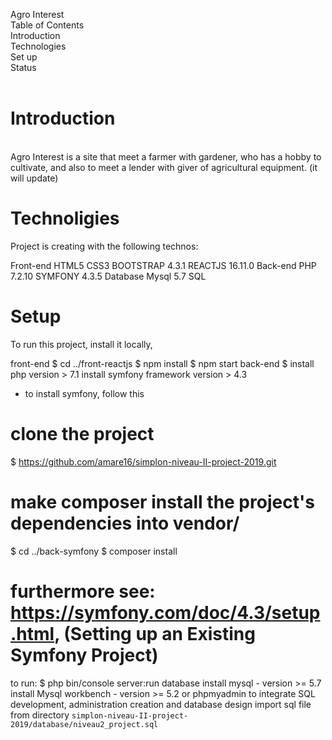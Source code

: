 Agro Interest <br>
Table of Contents <br>
Introduction <br>
Technologies <br>
Set up <br>
Status <br><br>
<h1>Introduction</h1> <br>
Agro Interest is a site that meet a farmer with gardener, who has a hobby to cultivate, and also to meet a lender with giver of agricultural equipment. (it will update)

<h1>Technoligies</h1>
Project is creating with the following technos:

Front-end
HTML5
CSS3
BOOTSTRAP 4.3.1
REACTJS 16.11.0
Back-end
PHP 7.2.10
SYMFONY 4.3.5
Database
Mysql 5.7
SQL <br>

<h1>Setup</h1>
To run this project, install it locally,

front-end
$ cd ../front-reactjs
$ npm install
$ npm start
back-end
$ install php version > 7.1
install symfony framework version > 4.3
- to install symfony, follow this
# clone the project
$ https://github.com/amare16/simplon-niveau-II-project-2019.git
# make composer install the project's dependencies into vendor/
$ cd ../back-symfony
$ composer install
# furthermore see: https://symfony.com/doc/4.3/setup.html, (Setting up an Existing Symfony Project)
to run: $ php bin/console server:run
database
install mysql - version >= 5.7
install Mysql workbench - version >= 5.2 or phpmyadmin to integrate SQL development, administration creation and database design
import sql file from directory ```simplon-niveau-II-project-2019/database/niveau2_project.sql ```
